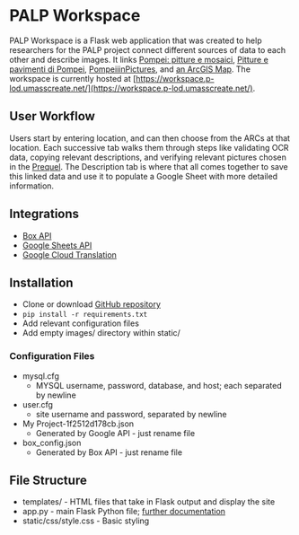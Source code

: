 ﻿# PALP Workspace

PALP Workspace is a Flask web application that was created to help researchers for the PALP project connect different sources of data to each other and describe images. It links  [Pompei: pitture e mosaici](https://www.worldcat.org/title/pompei-pitture-e-mosaici/oclc/28254535),  [Pitture e pavimenti di Pompei](https://www.worldcat.org/title/pitture-e-pavimenti-di-pompei/oclc/490575255),  [PompeiiinPictures](https://pompeiiinpictures.com/pompeiiinpictures/index.htm), and [an ArcGIS Map](https://arcg.is/ivHP0). The workspace is currently hosted at [https://workspace.p-lod.umasscreate.net/](https://workspace.p-lod.umasscreate.net/).

## User Workflow

Users start by entering location, and can then choose from the ARCs at that location. Each successive tab walks them through steps like validating OCR data, copying relevant descriptions, and verifying relevant pictures chosen in the [Prequel](https://prequel.p-lod.umasscreate.net/). The Description tab is where that all comes together to save this linked data and use it to populate a Google Sheet with more detailed information.

## Integrations

-   [Box API](https://developer.box.com/)
-   [Google Sheets API](https://developers.google.com/sheets/api)
-   [Google Cloud Translation](https://cloud.google.com/translate/docs)

## Installation

-  Clone or download [GitHub repository](https://github.com/p-lod/PALP-Workspace/)
-  `pip install -r requirements.txt`
-  Add relevant configuration files
-  Add empty images/ directory within static/

### Configuration Files
- mysql.cfg
	- MYSQL username, password, database, and host; each separated by newline
- user.cfg
	- site username and password, separated by newline
- My Project-1f2512d178cb.json
	- Generated by Google API - just rename file
- box_config.json
	- Generated by Box API - just rename file

## File Structure
- templates/ - HTML files that take in Flask output and display the site
- app.py - main Flask Python file; [further documentation](https://workspace.p-lod.umasscreate.net/static/docs/app.html)
- static/css/style.css - Basic styling
